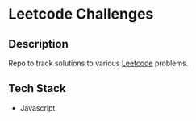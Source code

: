 # Leetcode Challenges

## Description
Repo to track solutions to various [Leetcode](https://leetcode.com/) problems.

## Tech Stack
* Javascript
